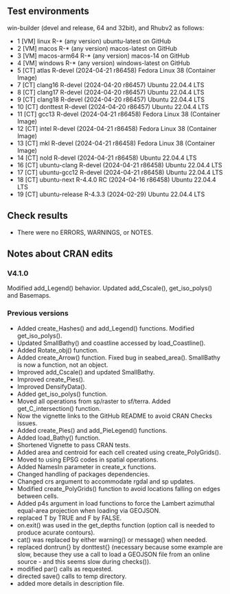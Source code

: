 
## Test environments

win-builder (devel and release, 64 and 32bit), and Rhubv2 as follows:

* 1 [VM] linux          R-* (any version)              ubuntu-latest on GitHub
* 2 [VM] macos          R-* (any version)              macos-latest on GitHub
* 3 [VM] macos-arm64    R-* (any version)              macos-14 on GitHub
* 4 [VM] windows        R-* (any version)              windows-latest on GitHub
* 5 [CT] atlas          R-devel (2024-04-21 r86458)    Fedora Linux 38 (Container Image)
* 7 [CT] clang16        R-devel (2024-04-20 r86457)    Ubuntu 22.04.4 LTS
* 8 [CT] clang17        R-devel (2024-04-20 r86457)    Ubuntu 22.04.4 LTS
* 9 [CT] clang18        R-devel (2024-04-20 r86457)    Ubuntu 22.04.4 LTS
* 10 [CT] donttest       R-devel (2024-04-20 r86457)    Ubuntu 22.04.4 LTS
* 11 [CT] gcc13          R-devel (2024-04-21 r86458)    Fedora Linux 38 (Container Image)
* 12 [CT] intel          R-devel (2024-04-21 r86458)    Fedora Linux 38 (Container Image)
* 13 [CT] mkl            R-devel (2024-04-21 r86458)    Fedora Linux 38 (Container Image)
* 14 [CT] nold           R-devel (2024-04-21 r86458)    Ubuntu 22.04.4 LTS
* 16 [CT] ubuntu-clang   R-devel (2024-04-21 r86458)    Ubuntu 22.04.4 LTS
* 17 [CT] ubuntu-gcc12   R-devel (2024-04-21 r86458)    Ubuntu 22.04.4 LTS
* 18 [CT] ubuntu-next    R-4.4.0 RC (2024-04-16 r86458) Ubuntu 22.04.4 LTS
* 19 [CT] ubuntu-release R-4.3.3 (2024-02-29)           Ubuntu 22.04.4 LTS


## Check results

* There were no ERRORS, WARNINGS, or NOTES.

## Notes about CRAN edits

### V4.1.0

Modified add_Legend() behavior. Updated add_Cscale(), get_iso_polys() and Basemaps.

### Previous versions

* Added create_Hashes() and add_Legend() functions. Modified get_iso_polys().
* Updated SmallBathy() and coastline accessed by load_Coastline().
* Added Rotate_obj() function.
* Added create_Arrow() function. Fixed bug in seabed_area(). SmallBathy is now a function, not an object.
* Improved add_Cscale() and updated SmallBathy.
* Improved create_Pies().
* Improved DensifyData().
* Added get_iso_polys() function.
* Moved all operations from sp/raster to sf/terra. Added get_C_intersection() function.
* Now the vignette links to the GitHub README to avoid CRAN Checks issues.
* Added create_Pies() and add_PieLegend() functions.
* Added load_Bathy() function.
* Shortened Vignette to pass CRAN tests.
* Added area and centroid for each cell created using create_PolyGrids().
* Moved to using EPSG codes in spatial operations.
* Added NamesIn parameter in create_x functions.
* Changed handling of packages dependencies.
* Changed crs argument to accommodate rgdal and sp updates.
* Modified create_PolyGrids() function to avoid locations falling on edges between cells.
* Added p4s argument in load functions to force the Lambert azimuthal equal-area projection when loading via GEOJSON.
* replaced T by TRUE and F by FALSE.
* on.exit() was used in the get_depths function (option call is needed to produce acurate contours).
* cat() was replaced by either warning() or message() when needed.
* replaced dontrun{} by donttest{} (necessary because some example are slow, because they use a call to load a GEOJSON file from an online source - and this seems slow during checks()).
* modified par() calls as requested.
* directed save() calls to temp directory.
* added more details in description file.

